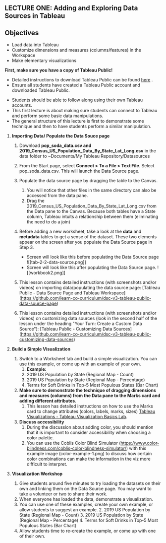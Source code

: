 LECTURE ONE: Adding and Exploring Data Sources in Tableau
---------------------------------------------------------
Objectives
----------
- Load data into Tableau
- Customize dimensions and measures (columns/features) in the Workspace
- Make elementary visualizations

**First, make sure you have a copy of Tableau Public!**
- Detailed instructions to download Tableau Public can be found [here](https://github.com/learn-co-curriculum/dsc-v3-tableau-public-getting-started/blob/main/README.md) .
- Ensure all students have created a Tableau Public account and downloaded Tableau Public.
* Students should be able to follow along using their own Tableau accounts.
* This first lecture is about making sure students can connect to Tableau and perform some basic data manipulations.
* The general structure of this lecture is first to demonstrate some technique and then to have students perform a similar manipulation.

1. **Importing Data/ Populate the Data Souce page**
	1. Download **pop_soda_data.csv and 2019_Census_US_Population_Data_By_State_Lat_Long.csv** in the data folder to ~Documents/My Tableau Repository/Datasources
	2. From the Start page, select **Connect > To a File > Text File**. Select pop_soda_data.csv. This will launch the Data Source page.
	3. Populate the data source page by dragging the table to the Canvas.
		1. You will notice that other files in the same directory can also be accessed from the data pane.
		2. Drag the 2019_Census_US_Population_Data_By_State_Lat_Long.csv from the Data pane to the Canvas. Because both tables have a State column, Tableau intuits a relationship between them (eliminating the need to do a join)
	4. Before adding a new worksheet, take a look at the **data** and **metadata** tables to get a sense of the dataset. These two elements appear on the screen after you populate the Data Source page in Step 3.
		* Screen will look like this before populating the Data Source page 
			![[tab-2-2-data-source.png]]
		* Screen will look like this after populating the Data Source page.
			![[workbook2.png]]

	1. This lesson contains detailed instructions (with screenshots and/or videos) on importing data/populating the data source page: [Tableau Public - Data Source Page and Tableau Workspace] (https://github.com/learn-co-curriculum/dsc-v3-tableau-public-data-source-page)
	2. This lesson contains detailed instructions (with screenshots and/or videos) on customizing data sources (look in the second half of the lesson under the heading "Your Turn: Create a Custom Data Source"): [Tableau Public - Customizing Data Sources] (https://github.com/learn-co-curriculum/dsc-v3-tableau-public-customizing-data-sources) 

2. **Build a Simple Visualization**
	1. Switch to a Worksheet tab and build a simple visualization. You can use this example, or come up with an example of your own.
		1. **Example:** 
		2. 2019 US Population by State (Regional Map - Count)
		3. 2019 US Population by State (Regional Map - Percentage)
		4. Terms for Soft Drinks in Top-5 Most Populous States (Bar Chart)
	2. **Make sure to demonstrate the technique of dragging dimensions and measures (columns) from the Data pane to the Marks card and adding different attributes**. 
		1. This lesson has detailed instructions on how to use the Marks card to change attributes (colors, labels, marks, sizes) [Tableau Visualizations - Tableau Visualization Basics Lab](https://github.com/learn-co-curriculum/dsc-v3-tableau-visualizations-lab). 
	3. **Discuss accessibility** 
		1. During the discussion about adding color, you should mention that it is important to consider accessibility when choosing a color palette. 
		2. You can use the Coblis Color Blind Simulator (https://www.color-blindness.com/coblis-color-blindness-simulator/) with this example image (color-example-1.png) to discuss how certain color combinations can make the information in the viz more difficult to interpret. 

3. **Visualization Workshop**
	1. Give students around five minutes to try loading the datasets on their own and linking them on the Data Source page. You may want to take a volunteer or two to share their work.
	4. When everyone has loaded the data, demonstrate a visualization.
	5. You can use one of these examples, create your own example, or allow students to suggest an example.
		2. 2019 US Population by State (Regional Map - Count)
		3. 2019 US Population by State (Regional Map - Percentage)
		4. Terms for Soft Drinks in Top-5 Most Populous States (Bar Chart)
	6. Allow students time to re-create the example, or come up with one of their own.

